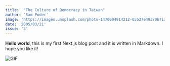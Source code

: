 ```yaml
---
title:  "The Culture of Democracy in Taiwan"
author: 'Sam Poder'
image: 'https://images.unsplash.com/photo-1470004914212-05527e49370b?ixlib=rb-1.2.1&ixid=eyJhcHBfaWQiOjEyMDd9&auto=format&fit=crop&w=2126&q=80'
date: '2005/03/21'
issue: '3'
---
```


**Hello world**, this is my first Next.js blog post and it is written in Markdown.
I hope you like it!

![GIF](https://cloud-1tlmm2zp9.vercel.app/0console.gif)